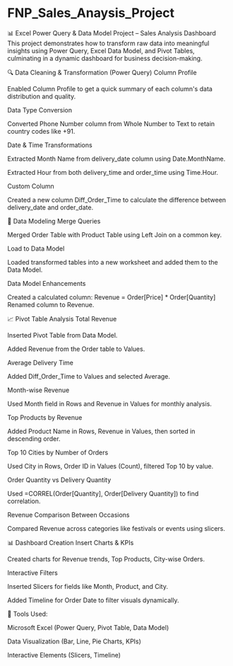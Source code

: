 # FNP_Sales_Anaysis_Project

📊 Excel Power Query & Data Model Project – Sales Analysis Dashboard
This project demonstrates how to transform raw data into meaningful insights using Power Query, Excel Data Model, and Pivot Tables, culminating in a dynamic dashboard for business decision-making.

🔍 Data Cleaning & Transformation (Power Query)
Column Profile

Enabled Column Profile to get a quick summary of each column's data distribution and quality.

Data Type Conversion

Converted Phone Number column from Whole Number to Text to retain country codes like +91.

Date & Time Transformations

Extracted Month Name from delivery_date column using Date.MonthName.

Extracted Hour from both delivery_time and order_time using Time.Hour.

Custom Column

Created a new column Diff_Order_Time to calculate the difference between delivery_date and order_date.

🔗 Data Modeling
Merge Queries

Merged Order Table with Product Table using Left Join on a common key.

Load to Data Model

Loaded transformed tables into a new worksheet and added them to the Data Model.

Data Model Enhancements

Created a calculated column:
Revenue = Order[Price] * Order[Quantity]
Renamed column to Revenue.

📈 Pivot Table Analysis
Total Revenue

Inserted Pivot Table from Data Model.

Added Revenue from the Order table to Values.

Average Delivery Time

Added Diff_Order_Time to Values and selected Average.

Month-wise Revenue

Used Month field in Rows and Revenue in Values for monthly analysis.

Top Products by Revenue

Added Product Name in Rows, Revenue in Values, then sorted in descending order.

Top 10 Cities by Number of Orders

Used City in Rows, Order ID in Values (Count), filtered Top 10 by value.

Order Quantity vs Delivery Quantity

Used =CORREL(Order[Quantity], Order[Delivery Quantity]) to find correlation.

Revenue Comparison Between Occasions

Compared Revenue across categories like festivals or events using slicers.

📊 Dashboard Creation
Insert Charts & KPIs

Created charts for Revenue trends, Top Products, City-wise Orders.

Interactive Filters

Inserted Slicers for fields like Month, Product, and City.

Added Timeline for Order Date to filter visuals dynamically.

📌 Tools Used:

Microsoft Excel (Power Query, Pivot Table, Data Model)

Data Visualization (Bar, Line, Pie Charts, KPIs)

Interactive Elements (Slicers, Timeline)
